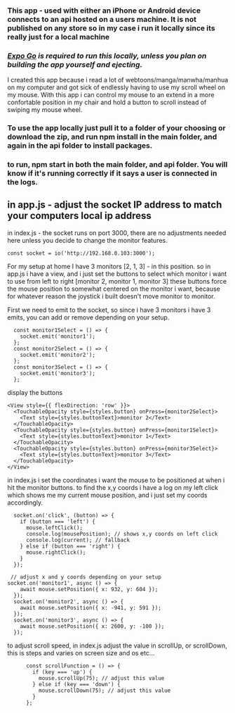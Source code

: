 ### This app - used with either an iPhone or Android device connects to an api hosted on a users machine. It is not published on any store so in my case i run it locally since its really just for a local machine
### ***[Expo Go](https://expo.dev/go) is required to run this locally, unless you plan on building the app yourself and ejecting.***

I created this app because i read a lot of webtoons/manga/manwha/manhua on my computer and got sick of endlessly having to use my scroll wheel on my mouse.
With this app i can control my mouse to an extend in a more confortable position in my chair and hold a button to scroll instead of swiping my mouse wheel. 

### To use the app locally just pull it to a folder of your choosing or download the zip, and run npm install in the main folder, and again in the api folder to install packages.
### to run, npm start in both the main folder, and api folder. You will know if it's running correctly if it says a user is connected in the logs.

## in app.js - adjust the socket IP address to match your computers local ip address
in index.js - the socket runs on port 3000, there are no adjustments needed here unless you decide to change the monitor features.
```
const socket = io('http://192.168.0.103:3000');
```

For my setup at home
I have 3 monitors [2, 1, 3] - in this position.
so in app.js i have a view, and i just set the buttons to select which monitor i want to use from left to right [monitor 2, monitor 1, monitor 3]
these buttons force the mouse position to somewhat centered on the monitor i want, because for whatever reason the joystick i built doesn't move monitor to monitor. 

First we need to emit to the socket, so since i have 3 monitors i have 3 emits, you can add or remove depending on your setup.
```
  const monitor1Select = () => {
    socket.emit('monitor1');
  };
  const monitor2Select = () => {
    socket.emit('monitor2');
  };
  const monitor3Select = () => {
    socket.emit('monitor3');
  };
```
display the buttons
```
<View style={{ flexDirection: 'row' }}>
  <TouchableOpacity style={styles.button} onPress={monitor2Select}>
    <Text style={styles.buttonText}>monitor 2</Text>
  </TouchableOpacity>
  <TouchableOpacity style={styles.button} onPress={monitor1Select}>
    <Text style={styles.buttonText}>monitor 1</Text>
  </TouchableOpacity>
  <TouchableOpacity style={styles.button} onPress={monitor3Select}>
    <Text style={styles.buttonText}>monitor 3</Text>
  </TouchableOpacity>
</View>
```



in index.js i set the coordinates i want the mouse to be positioned at when i hit the monitor buttons.
to find the x,y coords i have a log on my left click which shows me my current mouse position, and i just set my coords accordingly.
```
  socket.on('click', (button) => {
    if (button === 'left') {
      mouse.leftClick();
      console.log(mousePosition); // shows x,y coords on left click
      console.log(current); // fallback
    } else if (button === 'right') {
      mouse.rightClick();
    }
  });
```

```
 // adjust x and y coords depending on your setup
socket.on('monitor1', async () => {
    await mouse.setPosition({ x: 932, y: 604 });
  });
  socket.on('monitor2', async () => {
    await mouse.setPosition({ x: -941, y: 591 });
  });
  socket.on('monitor3', async () => {
    await mouse.setPosition({ x: 2600, y: -100 });
  });
```

to adjust scroll speed, in index.js adjust the value in scrollUp, or scrollDown, this is steps and varies on screen size and os etc...
```
      const scrollFunction = () => {
        if (key === 'up') {
          mouse.scrollUp(75); // adjust this value
        } else if (key === 'down') {
          mouse.scrollDown(75); // adjust this value
        }
      };
```
